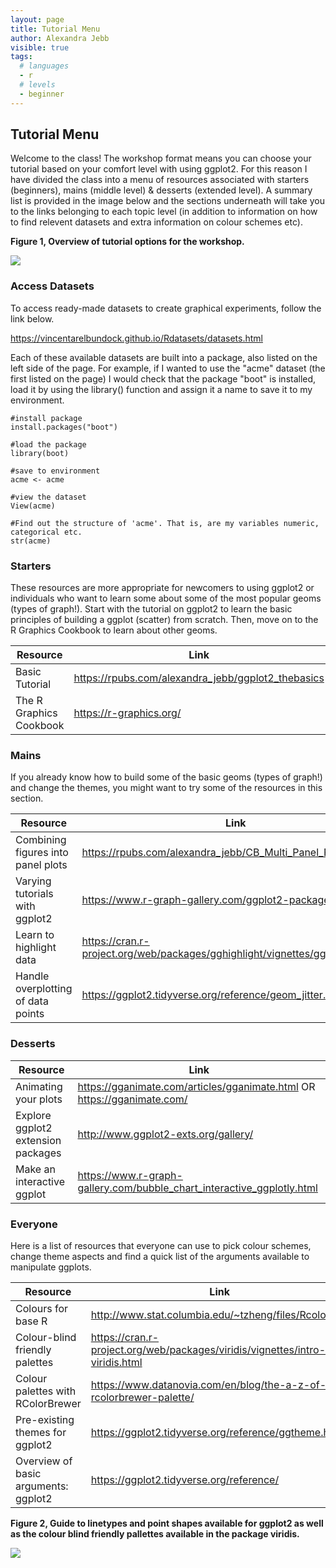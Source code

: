 ```yaml
---
layout: page
title: Tutorial Menu
author: Alexandra Jebb
visible: true
tags: 
  # languages
  - r
  # levels
  - beginner
---
```


## Tutorial Menu 

Welcome to the class! The workshop format means you can choose your tutorial based on your comfort level with using ggplot2. For this reason I have divided the class into a menu of resources associated with starters (beginners), mains (middle level) & desserts (extended level). A summary list is provided in the image below and the sections underneath will take you to the links belonging to each topic level (in addition to information on how to find relevent datasets and extra information on colour schemes etc).

**Figure 1, Overview of tutorial options for the workshop.**

<img src="../images/Class Menu.png">

### Access Datasets

To access ready-made datasets to create graphical experiments, follow the link below. 

https://vincentarelbundock.github.io/Rdatasets/datasets.html

Each of these available datasets are built into a package, also listed on the left side of the page. For example, if I wanted to use the "acme" dataset (the first listed on the page) I would check that the package "boot" is installed, load it by using the library() function and assign it a name to save it to my environment.

```{r, eval = FALSE}
#install package
install.packages("boot")

#load the package
library(boot)

#save to environment
acme <- acme

#view the dataset
View(acme)

#Find out the structure of 'acme'. That is, are my variables numeric, categorical etc.
str(acme)
```

### Starters

These resources are more appropriate for newcomers to using ggplot2 or individuals who want to learn some about some of the most popular geoms (types of graph!). Start with the tutorial on ggplot2 to learn the basic principles of building a ggplot (scatter) from scratch. Then, move on to the R Graphics Cookbook to learn about other geoms. 

Resource                      | Link
------------------------------|------------------------------------------------------------
Basic Tutorial                | https://rpubs.com/alexandra_jebb/ggplot2_thebasics
The R Graphics Cookbook       | https://r-graphics.org/

### Mains

If you already know how to build some of the basic geoms (types of graph!) and change the themes, you might want to try some of the resources in this section.

Resource                                 | Link
-----------------------------------------|----------------------------------------------------------------------------------
Combining figures into panel plots       | https://rpubs.com/alexandra_jebb/CB_Multi_Panel_Plots
Varying tutorials with ggplot2           | https://www.r-graph-gallery.com/ggplot2-package.html
Learn to highlight data                  | https://cran.r-project.org/web/packages/gghighlight/vignettes/gghighlight.html
Handle overplotting of data points       | https://ggplot2.tidyverse.org/reference/geom_jitter.html


### Desserts

Resource                                 | Link
-----------------------------------------|--------------------------------------------------------------------------
Animating your plots                     | https://gganimate.com/articles/gganimate.html OR https://gganimate.com/
Explore ggplot2 extension packages       | http://www.ggplot2-exts.org/gallery/
Make an interactive ggplot               | https://www.r-graph-gallery.com/bubble_chart_interactive_ggplotly.html


### Everyone

Here is a list of resources that everyone can use to pick colour schemes, change theme aspects and find a quick list of the arguments available to manipulate ggplots. 

Resource                              | Link
--------------------------------------|-----------------------------------------------------------------------------------
Colours for base R                    | http://www.stat.columbia.edu/~tzheng/files/Rcolor.pdf
Colour-blind friendly palettes        | https://cran.r-project.org/web/packages/viridis/vignettes/intro-to-viridis.html
Colour palettes with RColorBrewer     | https://www.datanovia.com/en/blog/the-a-z-of-rcolorbrewer-palette/
Pre-existing themes for ggplot2       | https://ggplot2.tidyverse.org/reference/ggtheme.html
Overview of basic arguments: ggplot2  | https://ggplot2.tidyverse.org/reference/


**Figure 2, Guide to linetypes and point shapes available for ggplot2 as well as the colour blind friendly pallettes available in the package viridis.**

<img src="../images/aesthetics guide.png">
